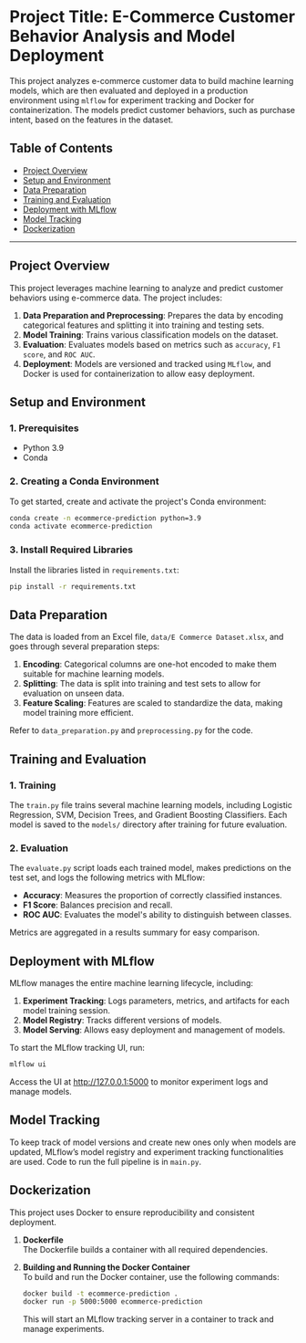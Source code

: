 # Project Title: E-Commerce Customer Behavior Analysis and Model Deployment

This project analyzes e-commerce customer data to build machine learning models, which are then evaluated and deployed in a production environment using `mlflow` for experiment tracking and Docker for containerization. The models predict customer behaviors, such as purchase intent, based on the features in the dataset.

## Table of Contents

- [Project Overview](#project-overview)
- [Setup and Environment](#setup-and-environment)
- [Data Preparation](#data-preparation)
- [Training and Evaluation](#training-and-evaluation)
- [Deployment with MLflow](#deployment-with-mlflow)
- [Model Tracking](#model-tracking)
- [Dockerization](#dockerization)

---

## Project Overview

This project leverages machine learning to analyze and predict customer behaviors using e-commerce data. The project includes:

1. **Data Preparation and Preprocessing**: Prepares the data by encoding categorical features and splitting it into training and testing sets.
2. **Model Training**: Trains various classification models on the dataset.
3. **Evaluation**: Evaluates models based on metrics such as `accuracy`, `F1 score`, and `ROC AUC`.
4. **Deployment**: Models are versioned and tracked using `MLflow`, and Docker is used for containerization to allow easy deployment.

## Setup and Environment

### 1. Prerequisites

- Python 3.9
- Conda

### 2. Creating a Conda Environment

To get started, create and activate the project's Conda environment:

```bash
conda create -n ecommerce-prediction python=3.9
conda activate ecommerce-prediction
```
### 3. Install Required Libraries

Install the libraries listed in `requirements.txt`:

```bash
pip install -r requirements.txt
```

## Data Preparation

The data is loaded from an Excel file, `data/E Commerce Dataset.xlsx`, and goes through several preparation steps:

1. **Encoding**: Categorical columns are one-hot encoded to make them suitable for machine learning models.
2. **Splitting**: The data is split into training and test sets to allow for evaluation on unseen data.
3. **Feature Scaling**: Features are scaled to standardize the data, making model training more efficient.

Refer to `data_preparation.py` and `preprocessing.py` for the code.

## Training and Evaluation

### 1. Training

The `train.py` file trains several machine learning models, including Logistic Regression, SVM, Decision Trees, and Gradient Boosting Classifiers. Each model is saved to the `models/` directory after training for future evaluation.

### 2. Evaluation

The `evaluate.py` script loads each trained model, makes predictions on the test set, and logs the following metrics with MLflow:

- **Accuracy**: Measures the proportion of correctly classified instances.
- **F1 Score**: Balances precision and recall.
- **ROC AUC**: Evaluates the model's ability to distinguish between classes.

Metrics are aggregated in a results summary for easy comparison.

## Deployment with MLflow

MLflow manages the entire machine learning lifecycle, including:

1. **Experiment Tracking**: Logs parameters, metrics, and artifacts for each model training session.
2. **Model Registry**: Tracks different versions of models.
3. **Model Serving**: Allows easy deployment and management of models.

To start the MLflow tracking UI, run:

```bash
mlflow ui
```

Access the UI at http://127.0.0.1:5000 to monitor experiment logs and manage models.

## Model Tracking

To keep track of model versions and create new ones only when models are updated, MLflow’s model registry and experiment tracking functionalities are used. Code to run the full pipeline is in `main.py`.

## Dockerization

This project uses Docker to ensure reproducibility and consistent deployment.

1. **Dockerfile**  
   The Dockerfile builds a container with all required dependencies.

2. **Building and Running the Docker Container**  
   To build and run the Docker container, use the following commands:

   ```bash
   docker build -t ecommerce-prediction .
   docker run -p 5000:5000 ecommerce-prediction
    ```
    This will start an MLflow tracking server in a container to track and manage experiments.
